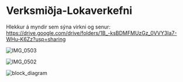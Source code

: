 # Verksmiðja-Lokaverkefni
Hlekkur á myndir sem sýna virkni og senur: https://drive.google.com/drive/folders/1B_-ksBDMFMUzGz_0VVY3Ia7-WHu-K6Zz?usp=sharing

![IMG_0503](https://github.com/AdolfSnipler/Verksmi-ja-Lokaverkefni/assets/111883171/58b6daa5-c570-4267-8a6c-2a420614e7c8)

![IMG_0502](https://github.com/AdolfSnipler/Verksmi-ja-Lokaverkefni/assets/111883171/fe0fb9b9-65cc-4c8f-83f3-cd2c029599f6)

![block_diagram](https://github.com/AdolfSnipler/Verksmi-ja-Lokaverkefni/assets/111883171/cc34aef7-fddf-4d89-a78e-8e610385f5ec)
